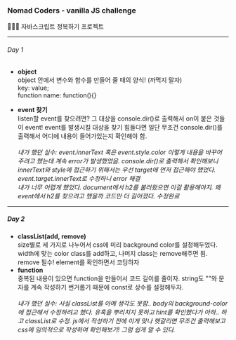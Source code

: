 ### Nomad Coders - vanilla JS challenge

👩🏻‍💻 자바스크립트 정복하기 프로젝트
***

###### Day 1
- **object**<br>
object 안에서 변수와 함수를 만들어 줄 때의 양식! (까먹지 말자)<br>
key: value;<br>
function name: function(){}<br>


- **event 찾기**<br>
listen할 event를 찾으려면? 그 대상을 console.dir()로 출력해서 on이 붙은 것들이 event!
event를 발생시킬 대상을 찾기 힘들다면 일단 무조건 console.dir()를 출력해서 어디에 내용이 들어가있는지 확인해야 함.<br><br>
*내가 했던 실수: event.innerText 혹은 event.style.color 이렇게 내용을 바꾸어 주려고 했는데 계속 error가 발생했었음. console.dir()로 출력해서 확인해보니 innerText와 style에 접근하기 위해서는 우선 target에 먼저 접근해야 했었다. event.target.innerText로 수정하니 error 해결<br>내가 너무 어렵게 했었다. document에서 h2를 불러왔으면 이걸 활용해야지. 왜 event에서 h2를 찾으려고 했을까 코드만 더 길어졌다. 수정완료*

***
##### Day 2
- **classList(add, remove)**<br>
size별로 세 가지로 나누어서 css에 미리 background color를 설정해두었다. width에 맞는 color class를 add하고, 나머지 class는 remove해주면 됨. remove 필수! element를 확인하면서 코딩하자<br>
- **function**<br>
중복된 내용이 있으면 function을 만들어서 코드 길이를 줄이자. string도 ""와 문자를 계속 작성하기 번거롭기 때문에 const로 상수를 설정해두자.<br><br>
*내가 했던 실수: 사실 classList를 아예 생각도 못함.. body의 background-color에 접근해서 수정하려고 했다. 유혹을 뿌리치지 못하고 hint를 확인했다가 아하.. 하고 classList로 수정. js에서 작성하기 전에 이게 맞나 헷갈리면 무조건 출력해보고 css에 임의적으로 작성하여 확인해보기! 그럼 쉽게 알 수 있다.*<br>
